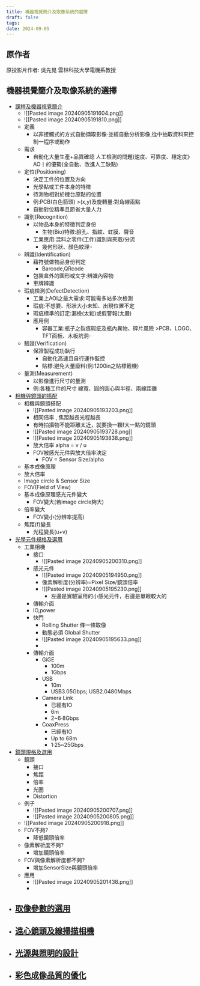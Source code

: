 ```yaml
---
title: 機器視覺簡介及取像系統的選擇
draft: false
tags: 
date: 2024-09-05
---
```

## 原作者
原投影片作者:  吳先晃
雲林科技大學電機系教授


## 機器視覺簡介及取像系統的選擇
- [課程及機器視覺簡介](https://www.youtube.com/watch?v=Hpp_wC0FMDE&list=PLI6pJZaOCtF0yLRQrV7JOBUaAfJ8Q-elm&index=1&pp=iAQB)
	- ![[Pasted image 20240905191604.png]]
	- ![[Pasted image 20240905191810.png]]
	- 定義 
		- 以非接觸式的方式自動擷取影像·並經自動分析影像,從中抽取資料來控制一程序或動作 
	- 需求 
		- 自動化大量生產+品質確認 人工檢測的問題(速度、可靠度、穩定度》 AO丨的優勢(全自動、改進人工缺點)
	- 定位(Positioning) 
		- 決定工件的位置及方向 
		- 光學點或工件本身的特徵 
		- 待測物相對於機台原點的位置 
		- 例:PCB(白色箭頭) >(x,y)及旋轉量:對角線兩點 
		- 自動對位精準且節省大量人力
	- 識別(Recognition) 
		- 以物品本身的特徵判定身份 
			- 生物(Bio)特徵:臉孔、指紋、虹膜、聲音 
		- 工業應用:混料之零件(工件)識別與夾取/分流 
			- 幾何形狀、顏色紋理··
	- 辨識(ldentification) 
		- 藉符號做物品身份判定 
			- Barcode,QRcode 
		- 包裝盒外的圖形或文字:辨識內容物 
		- 車牌辨識
	- 瑕疵檢測(DefectDetection)
		- 工業上AOI之最大需求:可能需多站多次檢測 
		- 瑕疵:不想要、形狀大小未知、出現位置不定 
		- 瑕疵標準的訂定:漏檢(太鬆)或假警報(太嚴) 
		- 應用例 
			- 容器工業:瓶子之裂痕瑕疵及瓶內異物、碎片風險 >PCB、LOGO、TFT面板、木板坑洞··
	- 驗證(Verification) 
		- 保證製程成功執行 
			- 自動化高速且自行運作監控 
			- 貼標:避免大量廢料(例:1200in之貼標籤機)
	- 量測(Measurement)
		- 以影像進行尺寸的量測 
		- 例:各種工件的尺寸 線寬、圓的圓心與半徑、兩線距離
- [相機與鏡頭的搭配](https://www.youtube.com/watch?v=IeXPsNyjCNU&list=PLI6pJZaOCtF0yLRQrV7JOBUaAfJ8Q-elm&index=2&pp=iAQB)
	- 相機與鏡頭搭配 
		- ![[Pasted image 20240905193203.png]]
		- 相同倍率 , 焦距越長光程越長
		- 有時拍攝物不能距離太近，就要換一顆f大一點的鏡頭
		- ![[Pasted image 20240905193728.png]]
		- ![[Pasted image 20240905193838.png]]
		- 放大倍率 alpha = v / u
		- FOV被感光元件與放大倍率決定
			- FOV = Sensor Size/alpha 
	- 基本成像原理 
	- 放大倍率 
	- lmage circle & Sensor Size 
	- FOV(FieId of View)
	- 基本成像原理感光元件變大
		- FOV變大(若image circle夠大)
	- 倍率變大
		- FOV變小(分辨率提高)
	- 焦距(f)變長
		- 光程變長(u+v)
- [光學元件規格及選用](https://www.youtube.com/watch?v=fDLFP3VSdoE&list=PLI6pJZaOCtF0yLRQrV7JOBUaAfJ8Q-elm&index=3&pp=iAQB)
	- 工業相機
		- 接口
			- ![[Pasted image 20240905200310.png]]
		- 感光元件
			- ![[Pasted image 20240905194950.png]]
			- 像素解析度(分辨率)=Pixel Size/鏡頭倍率
			- ![[Pasted image 20240905195230.png]]
				- 左邊是實驗室用的小感光元件，右邊是單眼較大的
		- 傳輸介面
		- IO,power
		- 快門
			- RoIIing Shutter 條一條取像
			- 動態必須 GIobaI Shutter 
			- ![[Pasted image 20240905195633.png]]
			- 
		- 傳輸介面
			- GiGE
				- 100m
				- 1Gbps
			- USB
				- 10m
				- USB3.05Gbps; USB2.0480Mbps
			- Camera Link
				- 已經有IO
				- 6m
				- 2~6·8Gbps
			- CoaxPress
				- 已經有IO
				- Up to 68m
				- 1·25~25Gbps
- [鏡頭規格及選用](https://www.youtube.com/watch?v=uaqEyVcMZQA&list=PLI6pJZaOCtF0yLRQrV7JOBUaAfJ8Q-elm&index=4&pp=iAQB)
	- 鏡頭
		- 接口
		- 焦距
		- 倍率
		- 光圈
		- Distortion
	- 例子
		- ![[Pasted image 20240905200707.png]]
		- ![[Pasted image 20240905200805.png]]
	- ![[Pasted image 20240905200918.png]]
	- FOV不夠?
		- 降低鏡頭倍率
	- 像素解析度不夠?
		- 增加鏡頭倍率
	- FOV與像素解析度都不夠?
		- 增加SensorSize與鏡頭倍率
	- 應用
		- ![[Pasted image 20240905201438.png]]
		- 
- [取像參數的選用](https://www.youtube.com/watch?v=zav3w2nk-PU&list=PLI6pJZaOCtF0yLRQrV7JOBUaAfJ8Q-elm&index=5&pp=iAQB)
	- 
- [遠心鏡頭及線掃描相機](https://www.youtube.com/watch?v=EeGd5nbLIUc&list=PLI6pJZaOCtF0yLRQrV7JOBUaAfJ8Q-elm&index=6&pp=iAQB)
	- 
- [光源與照明的設計](https://www.youtube.com/watch?v=n8nMBYNkGb0&list=PLI6pJZaOCtF0yLRQrV7JOBUaAfJ8Q-elm&index=7&pp=iAQB)
	- 
- [彩色成像品質的優化](https://www.youtube.com/watch?v=EgzT2La0E2k&list=PLI6pJZaOCtF0yLRQrV7JOBUaAfJ8Q-elm&index=8&pp=iAQB)
	- 

